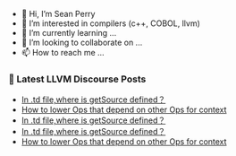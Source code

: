 - 👋 Hi, I’m Sean Perry
- 👀 I’m interested in compilers (c++, COBOL, llvm)
- 🌱 I’m currently learning ...
- 💞️ I’m looking to collaborate on ...
- 📫 How to reach me ...

<!---
s66perry/s66perry is a ✨ special ✨ repository because its `README.md` (this file) appears on your GitHub profile.
You can click the Preview link to take a look at your changes.
--->
### 📕 Latest LLVM Discourse Posts

<!-- DISCOURSE-LLVM:START -->
- [In .td file,where is getSource defined？](https://discourse.llvm.org/t/in-td-file-where-is-getsource-defined/69831#post_4)
- [How to lower Ops that depend on other Ops for context](https://discourse.llvm.org/t/how-to-lower-ops-that-depend-on-other-ops-for-context/69832#post_2)
- [In .td file,where is getSource defined？](https://discourse.llvm.org/t/in-td-file-where-is-getsource-defined/69831#post_3)
- [In .td file,where is getSource defined？](https://discourse.llvm.org/t/in-td-file-where-is-getsource-defined/69831#post_2)
- [How to lower Ops that depend on other Ops for context](https://discourse.llvm.org/t/how-to-lower-ops-that-depend-on-other-ops-for-context/69832#post_1)
<!-- DISCOURSE-LLVM:END -->

